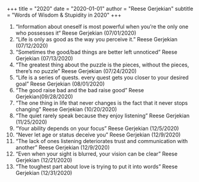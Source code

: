 +++
title = "2020"
date = "2020-01-01"
author = "Reese Gerjekian"
subtitle = "Words of Wisdom & Stupidity in 2020"
+++

1. “Information about oneself is most powerful when you’re the only one who possesses it“ Reese Gerjekian (07/01/2020)
2. “Life is only as good as the way you perceive it.” Reese Gerjekian (07/12/2020)
3. “Sometimes the good/bad things are better left unnoticed” Reese Gerjekian (07/13/2020)
4. “The greatest thing about the puzzle is the pieces, without the pieces, there’s no puzzle” Reese Gerjekian (07/24/2020)
5. “Life is a series of quests. every quest gets you closer to your desired goal” Reese Gerjekian (08/01/2020)
6. “The good raise bad and the bad raise good” Reese Gerjekian(09/28/2020)
7. “The one thing in life that never changes is the fact that it never stops changing” Reese Gerjekian (10/20/2020)
8. “The quiet rarely speak because they enjoy listening” Reese Gerjekian (11/25/2020)
9. “Your ability depends on your focus”  Reese Gerjekian (12/5/2020)
10. “Never let age or status deceive you” Reese Gerjekian (12/9/2020)
11. “The lack of ones listening deteriorates trust and communication with another” Reese Gerjekian (12/9/2020)
12. “Even when your sight is blurred, your vision can be clear” Reese Gerjekian (12/21/2020)
13. “The toughest part about love is trying to put it into words” Reese Gerjekian (12/31/2020)